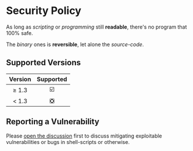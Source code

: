 # Security Policy

As long as _scripting_ or _programming_ still **readable**, there's no program that 100% safe.

The _binary_ ones is **reversible**, let alone the _source-code_.

## Supported Versions

| Version |           Supported           |
| :-----: | :---------------------------: |
|  ≥ 1.3  |    :ballot_box_with_check:    |
|  < 1.3  | :negative_squared_cross_mark: |

## Reporting a Vulnerability

Please [open the discussion](https://github.com/ulises-jeremias/dotfiles/discussions) first to discuss
mitigating exploitable vulnerabilities or bugs in shell-scripts or otherwise.
